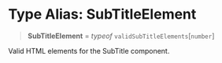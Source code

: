 # Type Alias: SubTitleElement

> **SubTitleElement** = *typeof* `validSubTitleElements`\[`number`\]

Valid HTML elements for the SubTitle component.
